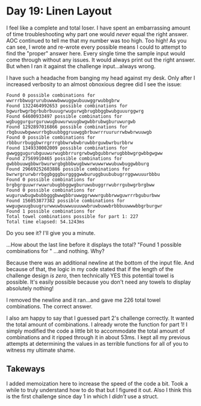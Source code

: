 # Day 19: Linen Layout

I feel like a complete and total loser. I have spent an embarrassing amount of time troubleshooting why part one would _never_ equal the right answer. AOC continued to tell me that my number was too high. Too high! As you can see, I wrote and re-wrote every possible means I could to attempt to find the "proper" answer here. Every single time the sample input would come through without any issues. It would always print out the right answer. But when I ran it against the challenge input...always wrong.

I have such a headache from banging my head against my desk. Only after I increased verbosity to an almost obnoxious degree did I see the issue:

```terminal
Found 0 possible combinations for wwrrrbbwugrurubuwwwbwwuggwubuuwggrwubbgbrw
Found 1322464992653 possible combinations for bgwurbwgrbgrbubrbuuugrwugurwgbrugbbggbwubguuurggwrg
Found 64600933497 possible combinations for wgbuggurgurguruwugbuwurwuugbwgwbbrubwgburuwurgwb
Found 1292897016866 possible combinations for rbgbuuwbgwwurrbgbuubbggruuwggbrbuwrrruururrwbwbrwuuwgb
Found 0 possible combinations for rbbburrbuggbwrrgrrrgbbwrwbwbruwbbrguwbwrburbbrw
Found 1349330002009 possible combinations for gwwgggugurubguuwurwugbbrrurgrwbwgbgubbrwrugbbbwgrgwbbgwgww
Found 27569910465 possible combinations for gwbbbuuwgbbwrbwurwrgbgbbbwugbwwrwuwwrwwubuwbuggwbburg
Found 29669252603886 possible combinations for bwrwrgrurwbrrbggbgggburggggwwburuggbuububugrrggwwuuurbbbu
Found 0 possible combinations for brgbgrguuwrrwuwrubugbbggwgburuwubuggrrwubrrgubwgrbrgbww
Found 0 possible combinations for wuguruwbugwbubbgggbwwgbbruwwggrwwwrgubbrwwguwrrrbguburbww
Found 156053877382 possible combinations for wwgugwuugbuugrurwwuwbuwwuuuuwwbruwbuwwbrbbbuuwwwbbgrburgwr
Found 1 possible combinations for
Total towel combinations possible for part 1: 227
Total time elapsed: 54.1243ms
```

Do you see it? I'll give you a minute.

...How about the last line before it displays the total? "Found 1 possible combinations for " ...and nothing. Why?

Because there was an additional newline at the bottom of the input file. And because of that, the logic in my code stated that if the length of the challenge design _is zero_, then technically YES this potential towel is possible. It's easily possible because you don't need any towels to display absolutely nothing!

I removed the newline and it ran...and gave me 226 total towel combinations. The correct answer.

I also am happy to say that I guessed part 2's challenge correctly. It wanted the total amount of combinations. I already wrote the function for part 1! I simply modified the code a little bit to accommodate the total amount of combinations and it ripped through it in about 53ms. I kept all my previous attempts at determining the values in as terrible functions for all of you to witness my ultimate shame.

## Takeways

I added memoization here to increase the speed of the code a bit. Took a while to truly understand how to do that but I figured it out. Also I think this is the first challenge since day 1 in which I _didn't_ use a struct.